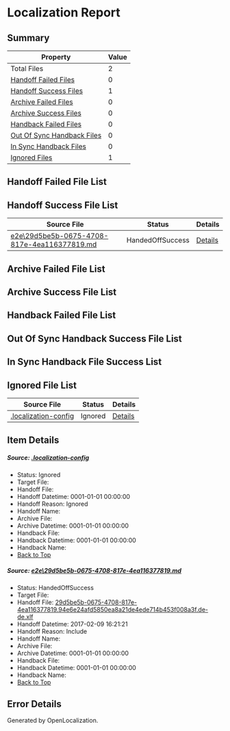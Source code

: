 # <a name='report-top'></a> Localization Report

## Summary
 Property | Value 
 -------- | ----- 
 Total Files | 2
[ Handoff Failed Files ](#handoff-failed-list)| 0
[ Handoff Success Files ](#handoff-success-list)| 1
[ Archive Failed Files ](#archive-failed-list)| 0
[ Archive Success Files ](#archive-success-list)| 0
[ Handback Failed Files ](#handback-failed-list)| 0
[ Out Of Sync Handback Files ](#outofsync-handback-success-list)| 0
[ In Sync Handback Files ](#insync-handback-success-list)| 0
[ Ignored Files ](#ignored-list)| 1

## <a name='handoff-failed-list'></a> Handoff Failed File List

## <a name='handoff-success-list'></a> Handoff Success File List
 Source File | Status | Details 
 ----------- | ------ | ------- 
 [e2e\29d5be5b-0675-4708-817e-4ea116377819.md](https://github.com/OpenLocalizationTestOrg/ol-test0/blob/bee926a3910001eeb98ee539c84eada27b0d4988/e2e/29d5be5b-0675-4708-817e-4ea116377819.md) | HandedOffSuccess | [Details](#a36e0670accb49f8a87d58f34742a0bf1e6181691)

## <a name='archive-failed-list'></a> Archive Failed File List

## <a name='archive-success-list'></a> Archive Success File List

## <a name='handback-failed-list'></a> Handback Failed File List

## <a name='outofsync-handback-success-list'></a> Out Of Sync Handback Success File List

## <a name='insync-handback-success-list'></a> In Sync Handback File Success List

## <a name='ignored-list'></a> Ignored File List
 Source File | Status | Details 
 ----------- | ------ | ------- 
 [.localization-config](https://github.com/OpenLocalizationTestOrg/ol-test0/blob/bee926a3910001eeb98ee539c84eada27b0d4988/.localization-config) | Ignored | [Details](#cb0632cf59c1387fc1742bfb9fa3c47f87e2e5c90)

## Item Details
##### <a name='cb0632cf59c1387fc1742bfb9fa3c47f87e2e5c90'></a> Source: [.localization-config](https://github.com/OpenLocalizationTestOrg/ol-test0/blob/bee926a3910001eeb98ee539c84eada27b0d4988/.localization-config)
* Status: Ignored
* Target File: 
* Handoff File: 
* Handoff Datetime: 0001-01-01 00:00:00
* Handoff Reason: Ignored
* Handoff Name: 
* Archive File: 
* Archive Datetime: 0001-01-01 00:00:00
* Handback File: 
* Handback Datetime: 0001-01-01 00:00:00
* Handback Name: 
* [Back to Top](#report-top)

##### <a name='a36e0670accb49f8a87d58f34742a0bf1e6181691'></a> Source: [e2e\29d5be5b-0675-4708-817e-4ea116377819.md](https://github.com/OpenLocalizationTestOrg/ol-test0/blob/bee926a3910001eeb98ee539c84eada27b0d4988/e2e/29d5be5b-0675-4708-817e-4ea116377819.md)
* Status: HandedOffSuccess
* Target File: 
* Handoff File: [29d5be5b-0675-4708-817e-4ea116377819.94e6e24afd5850ea8a21de4ede714b453f008a3f.de-de.xlf](https://github.com/OpenLocalizationTestOrg/ol-test0-handoff/blob/3677a922eece0d009819508201a4606cea745209/ol-handoff/OpenLocalizationTestOrg/ol-test0-dede/shujia/ht/29d5be5b-0675-4708-817e-4ea116377819.94e6e24afd5850ea8a21de4ede714b453f008a3f.de-de.xlf)
* Handoff Datetime: 2017-02-09 16:21:21
* Handoff Reason: Include
* Handoff Name: 
* Archive File: 
* Archive Datetime: 0001-01-01 00:00:00
* Handback File: 
* Handback Datetime: 0001-01-01 00:00:00
* Handback Name: 
* [Back to Top](#report-top)


## Error Details

Generated by OpenLocalization.

